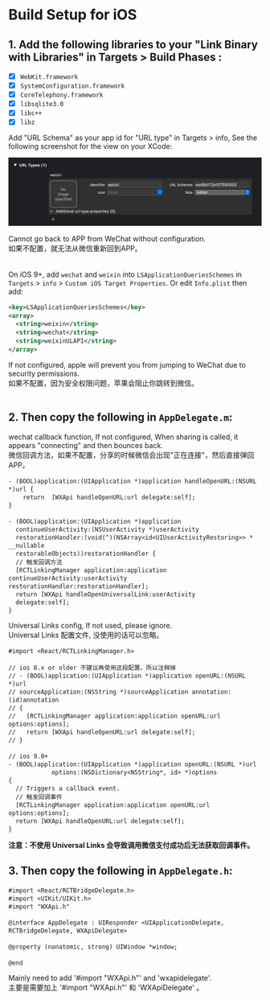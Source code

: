 # Build Setup for iOS

## 1. Add the following libraries to your "Link Binary with Libraries" in Targets > Build Phases :

- [x] `WebKit.framework`
- [x] `SystemConfiguration.framework`
- [x] `CoreTelephony.framework`
- [x] `libsqlite3.0`
- [x] `libc++`
- [x] `libz`

Add "URL Schema" as your app id for "URL type" in Targets > info, See 
the following screenshot for the view on your XCode:

![Set URL Schema in XCode](./../image/url-types.png)

Cannot go back to APP from WeChat without configuration.  
如果不配置，就无法从微信重新回到APP。    
</br>
</br>
On iOS 9+, add `wechat` and `weixin` into `LSApplicationQueriesSchemes` in 
`Targets` > `info` > `Custom iOS Target Properties`. Or edit `Info.plist` 
then add:

```xml
<key>LSApplicationQueriesSchemes</key>
<array>
  <string>weixin</string>
  <string>wechat</string>
  <string>weixinULAPI</string>
</array>
```
If not configured, apple will prevent you from jumping to WeChat due to security permissions.  
如果不配置，因为安全权限问题，苹果会阻止你跳转到微信。  
</br>

## 2. Then copy the following in `AppDelegate.m`:  

wechat callback function, If not configured, When sharing is called, it appears "connecting" and then bounces back.  
微信回调方法，如果不配置，分享的时候微信会出现"正在连接"，然后直接弹回APP。

```objc
- (BOOL)application:(UIApplication *)application handleOpenURL:(NSURL *)url {
    return  [WXApi handleOpenURL:url delegate:self];
}

- (BOOL)application:(UIApplication *)application
  continueUserActivity:(NSUserActivity *)userActivity
  restorationHandler:(void(^)(NSArray<id<UIUserActivityRestoring>> * __nullable
  restorableObjects))restorationHandler {
  // 触发回调方法
  [RCTLinkingManager application:application continueUserActivity:userActivity restorationHandler:restorationHandler];
  return [WXApi handleOpenUniversalLink:userActivity
  delegate:self];
}
```
Universal Links config, If not used, please ignore.  
Universal Links 配置文件, 没使用的话可以忽略。
```objc
#import <React/RCTLinkingManager.h>

// ios 8.x or older 不建议再使用这段配置，所以注释掉
// - (BOOL)application:(UIApplication *)application openURL:(NSURL *)url
// sourceApplication:(NSString *)sourceApplication annotation:(id)annotation
// {
//   [RCTLinkingManager application:application openURL:url options:options];
//   return [WXApi handleOpenURL:url delegate:self];
// }

// ios 9.0+
- (BOOL)application:(UIApplication *)application openURL:(NSURL *)url
            options:(NSDictionary<NSString*, id> *)options
{
  // Triggers a callback event.
  // 触发回调事件
  [RCTLinkingManager application:application openURL:url options:options];
  return [WXApi handleOpenURL:url delegate:self];
}
```
**注意：不使用 Universal Links 会导致调用微信支付成功后无法获取回调事件。**
## 3. Then copy the following in `AppDelegate.h`: 
```
#import <React/RCTBridgeDelegate.h>
#import <UIKit/UIKit.h>
#import "WXApi.h"

@interface AppDelegate : UIResponder <UIApplicationDelegate, RCTBridgeDelegate, WXApiDelegate>

@property (nonatomic, strong) UIWindow *window;

@end
```
Mainly need to add '#import "WXApi.h"' and 'wxapidelegate'.  
主要是需要加上 '#import "WXApi.h"' 和 'WXApiDelegate' 。